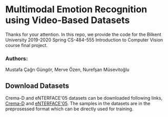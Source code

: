 # Multimodal Emotion Recognition using Video-Based Datasets
Thanks for your attention. In this repo, we provide the code for the Bilkent University 2019-2020 Spring CS-484-555 Introduction to Computer Vision course final project. 
### Authors:
Mustafa Çağrı Güngör,
Merve Özen,
Nurefşan Müsevitoğlu

## Download Datasets
Crema-D and eNTERFACE'05 datasets can be downloaded following links, [Crema-D](https://drive.google.com/drive/folders/15fLaAmJnFEaUpx0pqikQqptg5dAkT0QX?usp=sharing) and [eNTERFACE'05](https://drive.google.com/drive/folders/1PG9XDSpjduN5ygghUH078XvVoxiB2n0e?usp=sharing). The samples in the datasets are in the preprosessed format which can be directly used for training.

